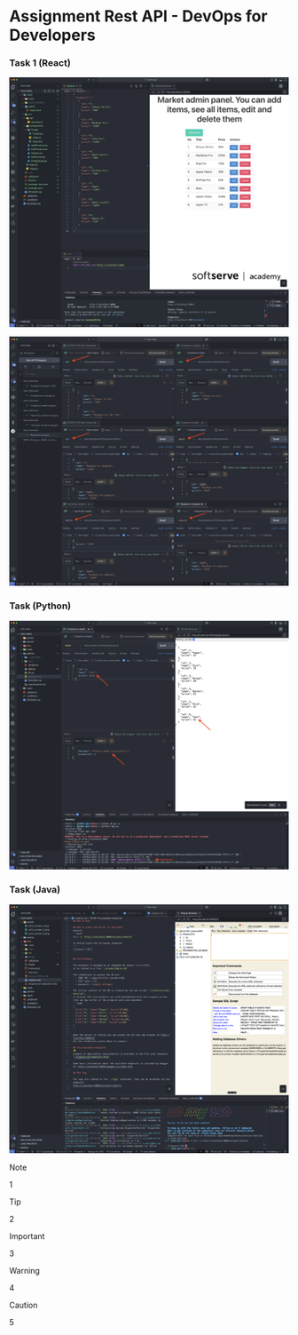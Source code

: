 # Assignment Rest API - DevOps for Developers

### Task 1 (React)

![Screenshoot](./assets/print_screen_1.png)

![Screenshoot](./assets/print_screen_2.png)

### Task (Python)

![Screenshoot](./assets/print_screen_3.png)

### Task (Java)

![Screenshoot](./assets/print_screen_4.png)

> [!NOTE]
>
> 1

> [!TIP]
>
> 2

> [!IMPORTANT]
>
> 3

> [!WARNING]
>
> 4

> [!CAUTION]
>
> 5
